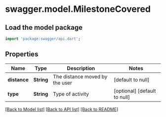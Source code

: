 # swagger.model.MilestoneCovered

## Load the model package
```dart
import 'package:swagger/api.dart';
```

## Properties
Name | Type | Description | Notes
------------ | ------------- | ------------- | -------------
**distance** | **String** | The distance moved by the user | [default to null]
**type** | **String** | Type of activity | [optional] [default to null]

[[Back to Model list]](../README.md#documentation-for-models) [[Back to API list]](../README.md#documentation-for-api-endpoints) [[Back to README]](../README.md)

